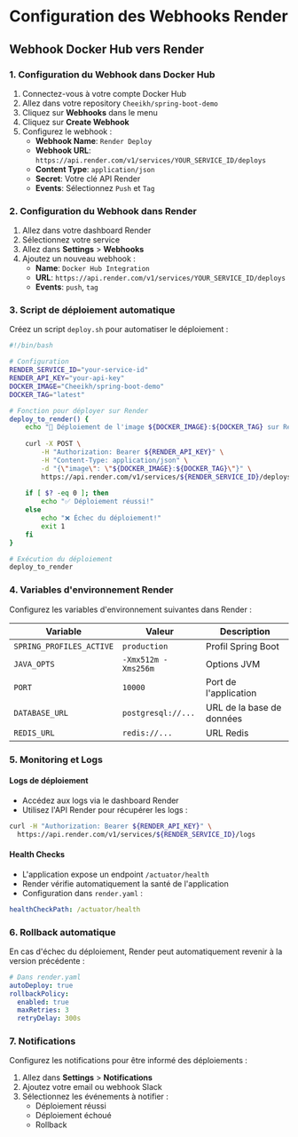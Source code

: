 # Configuration des Webhooks Render

## Webhook Docker Hub vers Render

### 1. Configuration du Webhook dans Docker Hub

1. Connectez-vous à votre compte Docker Hub
2. Allez dans votre repository `Cheeikh/spring-boot-demo`
3. Cliquez sur **Webhooks** dans le menu
4. Cliquez sur **Create Webhook**
5. Configurez le webhook :
   - **Webhook Name**: `Render Deploy`
   - **Webhook URL**: `https://api.render.com/v1/services/YOUR_SERVICE_ID/deploys`
   - **Content Type**: `application/json`
   - **Secret**: Votre clé API Render
   - **Events**: Sélectionnez `Push` et `Tag`

### 2. Configuration du Webhook dans Render

1. Allez dans votre dashboard Render
2. Sélectionnez votre service
3. Allez dans **Settings** > **Webhooks**
4. Ajoutez un nouveau webhook :
   - **Name**: `Docker Hub Integration`
   - **URL**: `https://api.render.com/v1/services/YOUR_SERVICE_ID/deploys`
   - **Events**: `push`, `tag`

### 3. Script de déploiement automatique

Créez un script `deploy.sh` pour automatiser le déploiement :

```bash
#!/bin/bash

# Configuration
RENDER_SERVICE_ID="your-service-id"
RENDER_API_KEY="your-api-key"
DOCKER_IMAGE="Cheeikh/spring-boot-demo"
DOCKER_TAG="latest"

# Fonction pour déployer sur Render
deploy_to_render() {
    echo "🚀 Déploiement de l'image ${DOCKER_IMAGE}:${DOCKER_TAG} sur Render..."
    
    curl -X POST \
        -H "Authorization: Bearer ${RENDER_API_KEY}" \
        -H "Content-Type: application/json" \
        -d "{\"image\": \"${DOCKER_IMAGE}:${DOCKER_TAG}\"}" \
        https://api.render.com/v1/services/${RENDER_SERVICE_ID}/deploys
    
    if [ $? -eq 0 ]; then
        echo "✅ Déploiement réussi!"
    else
        echo "❌ Échec du déploiement!"
        exit 1
    fi
}

# Exécution du déploiement
deploy_to_render
```

### 4. Variables d'environnement Render

Configurez les variables d'environnement suivantes dans Render :

| Variable | Valeur | Description |
|----------|--------|-------------|
| `SPRING_PROFILES_ACTIVE` | `production` | Profil Spring Boot |
| `JAVA_OPTS` | `-Xmx512m -Xms256m` | Options JVM |
| `PORT` | `10000` | Port de l'application |
| `DATABASE_URL` | `postgresql://...` | URL de la base de données |
| `REDIS_URL` | `redis://...` | URL Redis |

### 5. Monitoring et Logs

#### Logs de déploiement
- Accédez aux logs via le dashboard Render
- Utilisez l'API Render pour récupérer les logs :
```bash
curl -H "Authorization: Bearer ${RENDER_API_KEY}" \
  https://api.render.com/v1/services/${RENDER_SERVICE_ID}/logs
```

#### Health Checks
- L'application expose un endpoint `/actuator/health`
- Render vérifie automatiquement la santé de l'application
- Configuration dans `render.yaml` :
```yaml
healthCheckPath: /actuator/health
```

### 6. Rollback automatique

En cas d'échec du déploiement, Render peut automatiquement revenir à la version précédente :

```yaml
# Dans render.yaml
autoDeploy: true
rollbackPolicy:
  enabled: true
  maxRetries: 3
  retryDelay: 300s
```

### 7. Notifications

Configurez les notifications pour être informé des déploiements :

1. Allez dans **Settings** > **Notifications**
2. Ajoutez votre email ou webhook Slack
3. Sélectionnez les événements à notifier :
   - Déploiement réussi
   - Déploiement échoué
   - Rollback
